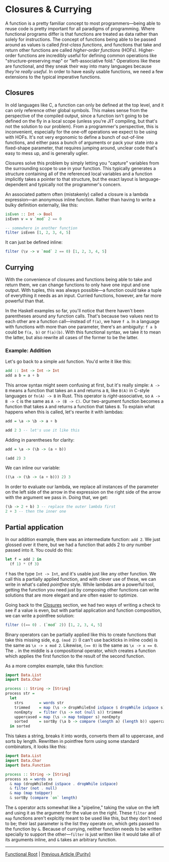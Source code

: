 # Closures & Currying

A function is a pretty familiar concept to most programmers—being able to reuse code is pretty important for all paradigms of programming. Where functional programs differ is that functions are treated as data rather than solely for instructions. The concept of functions being able to be passed around as values is called _first-class functions_, and functions that take and return other functions are called _higher-order functions_ (HOFs). Higher-order functions are incredibly useful for defining common operations like "structure-preserving map" or "left-associative fold." Operations like these are functional, and they sneak their way into many languages because _they're really useful_. In order to have easily usable functions, we need a few extensions to the typical imperative functions.

## Closures

In old languages like C, a function can only be defined at the top level, and it can only reference other global symbols. This makes sense from the perspective of the compiled output, since a function isn't going to be defined on the fly in a local scope (unless you're JIT compiling, but that's not the solution to our problem). From a programmer's perspective, this is inconvenient, especially for the one-off operations we expect to be using with HOFs. It's not very ergonomic to define a bunch of out-of-line functions, and either pass a bunch of arguments or pack your state into a fixed-shape parameter, that requires jumping around, unclear code that's easy to mess up, and is generally uglier.

Closures solve this problem by simply letting you "capture" variables from the surrounding scope to use in your function. This typically generates a structure containing all of the referenced local variables and a function implicitly takes a pointer to that structure, but the exact layout is language-dependent and typically not the programmer's concern.

An associated pattern often (mistakenly) called a closure is a lambda expression—an anonymous inline function. Rather than having to write a bulky definition externally, like this:

```hs
isEven :: Int -> Bool
isEven v = v `mod` 2 == 0

-- somewhere in another function
filter isEven [1, 2, 3, 4, 5]
```

It can just be defined inline:

```hs
filter (\v -> v `mod` 2 == 0) [1, 2, 3, 4, 5]
```

## Currying

With the convenience of closures and functions being able to take and return them, we can change functions to only have one input and one output. With tuples, this was always possible—a function could take a tuple of everything it needs as an input. Curried functions, however, are far more powerful than that.

In the Haskell examples so far, you'll notice that there haven't been parentheses around any function calls. That's because two values next to each other are a function call—instead of `f(a)`, we have `f a`. In a language with functions with more than one parameter, there's an ambiguity: `f a b` could be `f(a, b)` or `f(a)(b)`. With this functional syntax, we take it to mean the latter, but also rewrite all cases of the former to be the latter.

### Example: Addition

Let's go back to a simple `add` function. You'd write it like this:

```hs
add :: Int -> Int -> Int
add a b = a + b
```

This arrow syntax might seem confusing at first, but it's really simple: `A -> B` means a function that takes an `A` and returns a `B`, like `B(A)` in C-style languages or `fn(A) -> B` in Rust. This operator is _right_-associative, so `A -> B -> C` is the same as `A -> (B -> C)`. Our two-argument function becomes a function that takes `A` and returns a function that takes `B`. To explain what happens when this is called, let's rewrite it with lambdas:

```hs
add = \a -> \b -> a + b

add 2 3 -- let's use it like this
```

Adding in parentheses for clarity:

```hs
add = \a -> (\b -> (a + b))

(add 2) 3
```

We can inline our variable:

```hs
((\a -> (\b -> (a + b))) 2) 3
```

In order to evaluate our lambda, we replace all instances of the parameter on the left side of the arrow in the expression on the right side of the arrow with the argument we pass in. Doing that, we get:

```hs
(\b -> 2 + b) 3 -- replace the outer lambda first
2 + 3 -- then the inner one
```

## Partial application

In our addition example, there was an intermediate function: `add 2`. We just glossed over it there, but we had a function that adds 2 to _any_ number passed into it. You could do this:

```hs
let f = add 2 in
  (f 1) * (f 3)
```

`f` has the type `Int -> Int`, and it's usable just like any other function. We call this a partially applied function, and with clever use of these, we can write in what's called _pointfree_ style. While lambdas are a powerful tool, getting the function you need just by composing other functions can write solutions that are more elegant and are often easier to optimize.

Going back to the [Closures](#closures) section, we had two ways of writing a check to see if a value is even, but with partial application and function composition, we can write a pointfree solution:

```hs
filter ((== 0) . (`mod` 2)) [1, 2, 3, 4, 5]
```

Binary operators can be partially applied like this to create functions that take this missing side, e.g. `(mod 2)` (I can't use backticks in inline code) is the same as `\x -> x mod 2`. Likewise, `(== 0)` is the same as `\x -> x == 0`. The `.` in the middle is a compositional operator, which creates a function which applies the first function to the result of the second function.

As a more complex example, take this function:

```hs
import Data.List
import Data.Char

process :: String -> [String]
process str =
  let
    strs       = words str
    trimmed    = map (\s -> dropWhileEnd isSpace $ dropWhile isSpace s) strs
    nonEmpty   = filter (\s -> not (null s)) trimmed
    uppercased = map (\s -> map toUpper s) nonEmpty
    sorted     = sortBy (\a b -> compare (length a) (length b)) uppercased
  in sorted
```

This takes a string, breaks it into words, converts them all to uppercase, and sorts by length. Rewritten in pointfree form using some standard combinators, it looks like this:

```hs
import Data.List
import Data.Char
import Data.Function

process :: String -> [String]
process xs = words xs
  & map (dropWhileEnd isSpace . dropWhile isSpace)
  & filter (not . null)
  & map (map toUpper)
  & sortBy (compare `on` length)
```

The `&` operator acts somewhat like a "pipeline," taking the value on the left and using it as the argument for the value on the right. These `filter` and `map` functions aren't explcitly meant to be used like this, but they don't need to be; their last parameter is the list they operate on, which gets passed to the function by `&`. Because of currying, neither function needs to be written specially to support the other—`filter` is just written like it would take all of its arguments inline, and `&` takes an arbitrary function.

---

[Functional Root](index.md) | [Previous Article (Purity)](purity.md)
